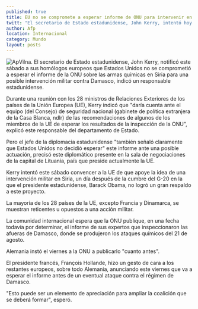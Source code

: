 ```yaml
---
published: true
title: EU no se compromete a esperar informe de ONU para intervenir en Siria
twitt: "El secretario de Estado estadunidense, John Kerry, intentó hoy convencer a UE de que apoye la idea de un ataque militar"
author: Afp
location: Internacional
category: Mundo
layout: posts
---
```


![Ap](/_posts/2013/09/07/John%20Kerry.jpg)Vilna. El secretario de Estado estadunidense, John Kerry, notificó este sábado a sus homólogos europeos que Estados Unidos no se comprometió a esperar el informe de la ONU sobre las armas químicas en Siria para una posible intervención militar contra Damasco, indicó un responsable estadunidense.

Durante una reunión con los 28 ministros de Relaciones Exteriores de los países de la Unión Europea (UE), Kerry indicó que "daría cuenta ante el equipo (del Consejo) de seguridad nacional (gabinete de política extranjera de la Casa Blanca, ndlr) de las recomendaciones de algunos de los miembros de la UE de esperar los resultados de la inspección de la ONU", explicó este responsable del departamento de Estado.

Pero el jefe de la diplomacia estadunidense "también señaló claramente que Estados Unidos no decidió esperar" este informe ante una posible actuación, precisó este diplomático presente en la sala de negociaciones de la capital de Lituania, país que preside actualmente la UE.

Kerry intentó este sábado convencer a la UE de que apoye la idea de una intervención militar en Siria, un día después de la cumbre del G-20 en la que el presidente estadunidense, Barack Obama, no logró un gran respaldo a este proyecto.

La mayoría de los 28 países de la UE, excepto Francia y Dinamarca, se muestran reticentes u opuestos a una acción militar.

La comunidad internacional espera que la ONU publique, en una fecha todavía por determinar, el informe de sus expertos que inspeccionaron las afueras de Damasco, donde se produjeron los ataques químicos del 21 de agosto.

Alemania instó el viernes a la ONU a publicarlo "cuanto antes".

El presidente francés, François Hollande, hizo un gesto de cara a los restantes europeos, sobre todo Alemania, anunciando este viernes que va a esperar el informe antes de un eventual ataque contra el régimen de Damasco.

"Esto puede ser un elemento de apreciación para ampliar la coalición que se deberá formar", esperó.
